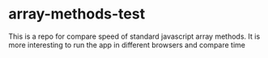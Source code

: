 # array-methods-test
This is a repo for compare speed of standard javascript array methods. It is more interesting to run the app in different browsers and compare time
